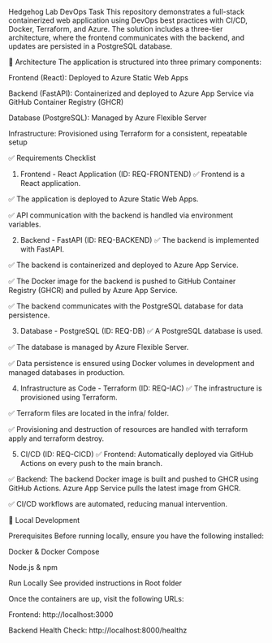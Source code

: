 Hedgehog Lab DevOps Task
This repository demonstrates a full-stack containerized web application using DevOps best practices with CI/CD, Docker, Terraform, and Azure. The solution includes a three-tier architecture, where the frontend communicates with the backend, and updates are persisted in a PostgreSQL database.

🧱 Architecture
The application is structured into three primary components:

Frontend (React): Deployed to Azure Static Web Apps

Backend (FastAPI): Containerized and deployed to Azure App Service via GitHub Container Registry (GHCR)

Database (PostgreSQL): Managed by Azure Flexible Server

Infrastructure: Provisioned using Terraform for a consistent, repeatable setup

✅ Requirements Checklist
1. Frontend - React Application (ID: REQ-FRONTEND)
✅ Frontend is a React application.

✅ The application is deployed to Azure Static Web Apps.

✅ API communication with the backend is handled via environment variables.

2. Backend - FastAPI (ID: REQ-BACKEND)
✅ The backend is implemented with FastAPI.

✅ The backend is containerized and deployed to Azure App Service.

✅ The Docker image for the backend is pushed to GitHub Container Registry (GHCR) and pulled by Azure App Service.

✅ The backend communicates with the PostgreSQL database for data persistence.

3. Database - PostgreSQL (ID: REQ-DB)
✅ A PostgreSQL database is used.

✅ The database is managed by Azure Flexible Server.

✅ Data persistence is ensured using Docker volumes in development and managed databases in production.

4. Infrastructure as Code - Terraform (ID: REQ-IAC)
✅ The infrastructure is provisioned using Terraform.

✅ Terraform files are located in the infra/ folder.

✅ Provisioning and destruction of resources are handled with terraform apply and terraform destroy.

5. CI/CD (ID: REQ-CICD)
✅ Frontend: Automatically deployed via GitHub Actions on every push to the main branch.

✅ Backend: The backend Docker image is built and pushed to GHCR using GitHub Actions. Azure App Service pulls the latest image from GHCR.

✅ CI/CD workflows are automated, reducing manual intervention.

🧪 Local Development

Prerequisites
Before running locally, ensure you have the following installed:

Docker & Docker Compose

Node.js & npm

Run Locally
See provided instructions in Root folder

Once the containers are up, visit the following URLs:

Frontend: http://localhost:3000

Backend Health Check: http://localhost:8000/healthz
